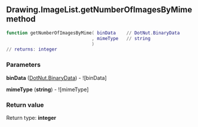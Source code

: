 ## Drawing.ImageList.getNumberOfImagesByMime method


```lua
function getNumberOfImagesByMime( binData    // DotNut.BinaryData
                                , mimeType   // string
                                )
// returns: integer
```


### Parameters

**binData** ([DotNut.BinaryData](../../DotNut/BinaryData.md)) - ![binData]

**mimeType** (**string**) - ![mimeType]

### Return value

Return type: **integer**

